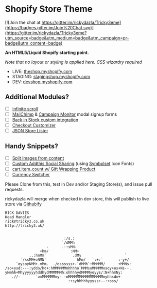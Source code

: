# Shopify Store Theme

[![Join the chat at https://gitter.im/rickydazla/Tricky3eme](https://badges.gitter.im/Join%20Chat.svg)](https://gitter.im/rickydazla/Tricky3eme?utm_source=badge&utm_medium=badge&utm_campaign=pr-badge&utm_content=badge)

__An HTML5/Liquid Shopify starting point.__

_Note that no layout or styling is applied here. CSS wizardry required_

* LIVE: [theshop.myshopify.com](http://theshop.com/)
* STAGING: [stagingshop.myshopify.com](https://stagingshop.myshopify.com/admin)
* DEV: [devshop.myshopify.com](https://devshop.myshopify.com/admin)

## Additional Modules?

* [ ] [Infinite scroll](https://github.com/Tricky3/Shopify_Infinite-Scroll)
* [ ] [MailChimp](https://github.com/Tricky3/mailchimpPopUp) & [Campaign Monitor](https://github.com/Tricky3/campaignmonitorPopUp) modal signup forms
* [ ] [Back in Stock custom integration](https://github.com/Tricky3/BIS_module)
* [ ] [Checkout Customizer](https://github.com/Tricky3/Shopify-Checkout-Customizer)
* [ ] [JSON Store Lister](https://github.com/Tricky3/shopify-jsonStoreLister)

## Handy Snippets?

* [ ] [Split Images from content](https://gist.github.com/rickydazla/0e0cc5082975b327a13e)
* [ ] [Custom Addthis Social Sharing](https://gist.github.com/rickydazla/3627110) (using [Symbolset](http://symbolset.com/) Icon Fonts)
* [ ] [cart.item_count w/ Gift Wrapping Product](https://gist.github.com/rickydazla/7796486)
* [ ] [Currency Switcher](https://gist.github.com/rickydazla/2783177)

Please Clone from this, test in Dev and/or Staging Store(s), and issue pull requests.

rickydazla will merge when checked in dev store,
this will publish to live store via [Githubify](http://githubify.com/)

```
RICK DAVIES
Head Mangler
rick@tricky3.co.uk
http://tricky3.uk/


                           :/s.:
                          `/dMMh
                   -      .::sMN-
                +hm/          :NM+
           ..:hmMm`            .dMy                    `
       `/ssMM+oNMN`              hMm/   `:+:`       :-y+/  
     `oysoyNMM+.mMm.  ./ossssss+-`dMMh`+MMMMM/      +MMNs:
/so+ysd:---:yddo/hd+:hMMMMMMmhhhho`MMMsoMMMMMosoy+os+Ns--.
yNmhh+MhyyyyyyhddhydMMMMMMh:ohhhhydMMMMyoyys/:N+hhmNy:
   .//-       `omMMMMMMmy- -mMMMMMMMMMMMMMMMMmyhhsdm+
                   ``        :+syhhhhhyyyss+--:+oss/
```
